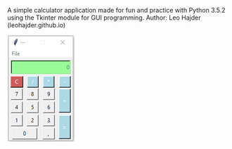 A simple calculator application made for fun and practice with Python 3.5.2 using the Tkinter module for GUI programming.
Author: Leo Hajder (leohajder.github.io)

![Screenshot](screenshot.png)

